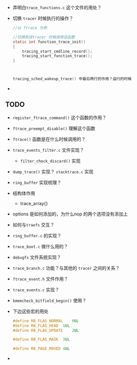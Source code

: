 * 弄明白`trace_functions.c` 这个文件的用处？





* 切换 `tracer` 时候执行的操作？

  ```c
  //以 ftrace 为例
  
  //切换到该tracer 时候调用该函数
  static int function_trace_init()
  {
      tracing_start_cmdline_record();
      tracing_start_function_trace();
  }
  
  
  
  tracing_sched_wakeup_trace() 中最后两行的作用？运行的时候
  
  
  ```

  

* 







## TODO

* `register_ftrace_command()` 这个函数的作用？

* `ftrace_preempt_disable()` 理解这个函数

* `ftrace()` 函数是在什么时候调用的？

* `trace_events_filter.c` 文件实现？

  * `filter_check_discard()` 实现

* `dump_trace()` 实现？ `stacktrace.c` 实现

* `ring_buffer` 实现梳理？

* 结构体作用

  * trace_array{}

* options 是如何添加的，为什么nop 的两个选项没有添加上

* 如何与`traefs` 交互？

* `ring_buffer.c` 的实现？

* `trace_boot.c` 做什么用的？

* `debugfs` 文件系统实现？

* `trace_branch.c` 功能？与其他的 `tracer` 之间的关系？

* `ftrace_event.h` 文件作用？

* `trace_events.c` 实现？

* `kmemcheck_bitfield_begin()` 使用？

* 下边这些宏的用处

  ```c
  #define RB_FLAG_NORMAL	0UL
  #define RB_FLAG_HEAD	1UL
  #define RB_FLAG_UPDATE	2UL
  
  #define RB_FLAG_MASK	3UL
  
  #define RB_PAGE_MOVED	4UL
  ```

* 





